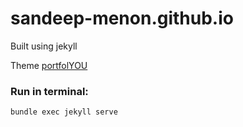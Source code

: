 # sandeep-menon.github.io

Built using jekyll

Theme [portfolYOU](https://github.com/YoussefRaafatNasry/portfolYOU)

### Run in terminal:
```
bundle exec jekyll serve
```